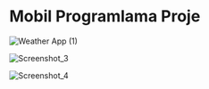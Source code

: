 # Mobil Programlama Proje

![Weather App (1)](https://github.com/behlulcoban/Weather-Kotlin/assets/94908064/73102d06-5049-4daf-b6a9-c9fae7a864e5)

![Screenshot_3](https://github.com/behlulcoban/Weather-Kotlin/assets/94908064/2b5a1fb4-eba8-4b9e-ae6f-fe66d212fcc6)

![Screenshot_4](https://github.com/behlulcoban/Weather-Kotlin/assets/94908064/e9950931-8b3d-4ebf-91b6-f05022262aa4)
